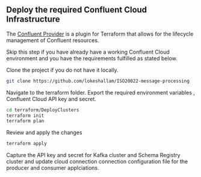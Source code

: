 ## Deploy the required Confluent Cloud Infrastructure

The [Confluent Provider](https://registry.terraform.io/providers/confluentinc/confluent/latest/docs) is a plugin for Terraform that allows for the lifecycle management of Confluent resources. 

Skip this step if you have already have a working Confluent Cloud environment and you have the requirements fulfilled as stated below.  


Clone the project if you do not have it locally.

```sh
git clone https://github.com/lokeshallam/ISO20022-message-processing
```

Navigate to the terraform folder. Export the required environment variables , Confluent Cloud API key and secret.

```sh
cd terraform/DeployClusters
terraform init
terraform plan

```



Review and apply the changes

```sh
terraform apply
```

Capture the API key and secret for Kafka cluster and Schema Registry cluster and update cloud connection connection configuration file for the producer and consumer applciations.



